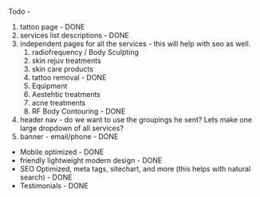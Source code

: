 Todo -

1. tattoo page - DONE
2. services list descriptions - DONE
3. independent pages for all the services - this will help with seo as well.
    1. radiofrequency / Body Sculpting
    2. skin rejuv treatments
    3. skin care products
    4. tattoo removal - DONE
    5. Equipment
    6. Aestehtic treatments
    7. acne treatments
    8. RF Body Contouring - DONE
4. header nav - do we want to use the groupings he sent? Lets make one large dropdown of all services?
5. banner - email/phone - DONE

- Mobile optimized - DONE
- friendly lightweight modern design - DONE
- SEO Optimized, meta tags, sitechart, and more (this helps with natural search) - DONE
- Testimonials - DONE
